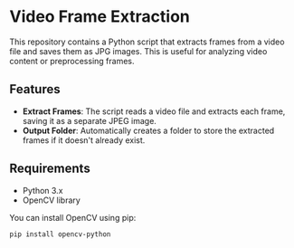 # Video Frame Extraction

This repository contains a Python script that extracts frames from a video file and saves them as JPG images. This is useful for analyzing video content or preprocessing frames.

## Features

- **Extract Frames**: The script reads a video file and extracts each frame, saving it as a separate JPEG image.
- **Output Folder**: Automatically creates a folder to store the extracted frames if it doesn't already exist.

## Requirements

- Python 3.x
- OpenCV library

You can install OpenCV using pip:

```bash
pip install opencv-python
